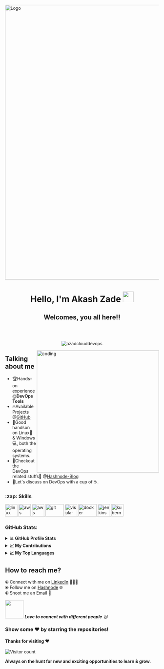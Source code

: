 <img align="center" alt="Logo" width=900 src="https://user-images.githubusercontent.com/116208380/215482372-2c567abb-2643-4ecb-bae2-4224fd5e6cb2.png"></br>

<h1 align="center">
  Hello, I'm Akash Zade <img src="https://media.giphy.com/media/hvRJCLFzcasrR4ia7z/giphy.gif" width="35">
  </h1>

<h2 align="center">
  Welcomes, you all here!!
  </h2>
<br>
</br>

<p align="center">
<img align="center" src="https://github-readme-streak-stats.herokuapp.com/?user=azadclouddevops&theme=algolia" alt="azadclouddevops" />
</p>
<img align="right" alt="coding" width="400" src="https://cdn.hashnode.com/res/hashnode/image/upload/v1648657506206/DRT1LznNL.gif?w=1600&h=840&fit=crop&crop=entropy&auto=format,compress&gif-q=60&format=webm">

## Talking about me
- 🏆Hands-on experience @**DevOps Tools**</br>
- 🔥Available Projects @[GitHub](https://github.com/AzadCloudDevOps)</br>
- 💪Good handson on Linux🐧 & Windows💻, both the operating systems.</br>
- 👀Checkout the DevOps related stuffs📝 @[Hashnode-Blog](https://akash-zade.hashnode.dev)</br>
- 🤝Let's discuss on DevOps with a cup of ☕.

<h3 align="left">:zap: Skills</h3>

<p align="left">
  
<a href="https://www.linux.org/" target="_blank" > <img src="https://www.vectorlogo.zone/logos/linux/linux-icon.svg" alt="linux" width="40" height="40" /> </a>
<a href="https://aws.amazon.com" target="_blank" rel="noreferrer"> <img src="https://www.vectorlogo.zone/logos/amazon_aws/amazon_aws-icon.svg" alt="aws" width="40" height="40"/> </a>
<a href="https://python.org" target="_blank" rel="noreferrer"> <img src="https://www.vectorlogo.zone/logos/python/python-vertical.svg" alt="aws" width="40" height="40"/> </a>
<a href="https://git-scm.com/" target="_blank" rel="noreferrer"> <img src="https://media.giphy.com/media/kH1DBkPNyZPOk0BxrM/giphy.gif" alt="git" width="60" height="40"/> </a>
<a href="https://code.visualstudio.com/" target="_blank" rel="noreferrer"> <img src="https://i.giphy.com/media/IdyAQJVN2kVPNUrojM/200.webp" alt="visula-studio" height="40"/> </a>
<a href="https://docs.docker.com/" target="_blank" rel="noreferrer"> <img src="https://raw.githubusercontent.com/itsksaurabh/itsksaurabh/master/assets/docker.gif" alt="docker" width="60" height="40"/> </a>
<a href="https://www.jenkins.io" target="_blank" rel="noreferrer"> <img src="https://www.vectorlogo.zone/logos/jenkins/jenkins-icon.svg" alt="jenkins" width="40" height="40"/> </a>
<a href="https://kubernetes.io" target="_blank" rel="noreferrer"> <img src="https://raw.githubusercontent.com/itsksaurabh/itsksaurabh/master/assets/k8s.gif" alt="kubernetes" width="40" height="40"/> </a> 
  
</p>

<h3>GitHub Stats:</h3>

<details>
  <summary><b>📊 GitHub Profile Stats</b></summary>
  <p>&nbsp;<img align="center" src="http://github-profile-summary-cards.vercel.app/api/cards/stats?username=azadclouddevops&theme=aura" alt="azadclouddevops" /></p>
</details>

<details>
  <summary><b>📈 My Contributions</b></summary>
  <p>&nbsp;<img align="center" src="http://github-profile-summary-cards.vercel.app/api/cards/profile-details?username=azadclouddevops&theme=aura" alt="azadclouddevops" /></p>
</details>

<details>
  <summary><b>📈 My Top Languages</b></summary>
  <p><img align="left" src="http://github-profile-summary-cards.vercel.app/api/cards/repos-per-language?username=azadclouddevops&theme=great_gatsby" alt="azadclouddevops" 
  <p><img align="center" src="http://github-profile-summary-cards.vercel.app/api/cards/most-commit-language?username=azadclouddevops&theme=great_gatsby" alt="azadclouddevops" /></p>
</details>

## How to reach me?

 ⦿ Connect with me on [LinkedIn](https://www.linkedin.com/in/akash-zade/) 👨🏻‍💻 <br>
 ⦿ Follow me on [Hashnode](https://hashnode.com/@akash315) 🌐 <br>
 ⦿ Shoot me an [Email](mailto:zakash9422@gmail.com) 💌 <br>

<img src="https://media.giphy.com/media/LnQjpWaON8nhr21vNW/giphy.gif" width="60"> <em><b>Love to connect with different people</b> 😃 </em>

### Show some ❤️ by starring the repositories!
</div>

#### Thanks for visiting :heart:

![Visitor count](https://profile-counter.glitch.me/akashzade/count.svg)

**Always on the hunt for new and exciting opportunities to learn & grow.**
